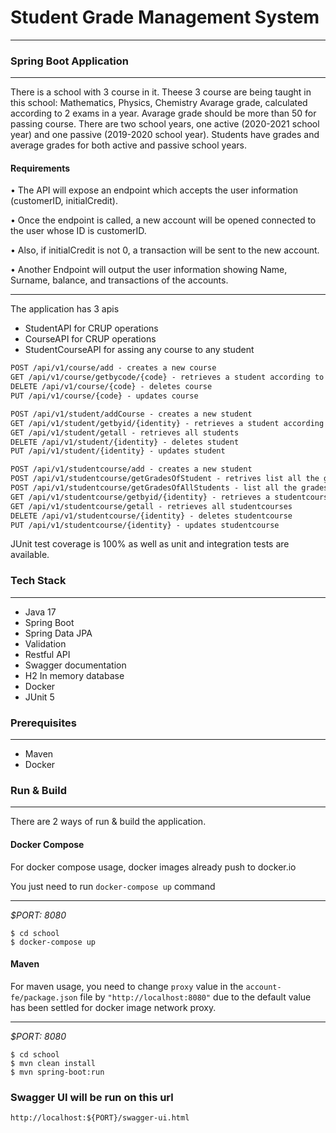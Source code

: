 # Student Grade Management System
___
### Spring Boot Application

---
There is a school with 3 course in it. Theese 3 course are being taught in this school: Mathematics, Physics, Chemistry
Avarage grade, calculated according to 2 exams in a year. Avarage grade should be more than 50 for passing course.
There are two school years, one active (2020-2021 school year) and one passive (2019-2020 school year).
Students have grades and average grades for both active and passive school years.


#### Requirements

• The API will expose an endpoint which accepts the user information (customerID,
initialCredit).

• Once the endpoint is called, a new account will be opened connected to the user whose ID is
customerID.

• Also, if initialCredit is not 0, a transaction will be sent to the new account.

• Another Endpoint will output the user information showing Name, Surname, balance, and
transactions of the accounts.
___
The application has 3 apis
* StudentAPI for CRUP operations
* CourseAPI for CRUP operations
* StudentCourseAPI for assing any course to any student

```html
POST /api/v1/course/add - creates a new course
GET /api/v1/course/getbycode/{code} - retrieves a student according to identity
DELETE /api/v1/course/{code} - deletes course
PUT /api/v1/course/{code} - updates course
```
```html
POST /api/v1/student/addCourse - creates a new student
GET /api/v1/student/getbyid/{identity} - retrieves a student according to identity
GET /api/v1/student/getall - retrieves all students 
DELETE /api/v1/student/{identity} - deletes student
PUT /api/v1/student/{identity} - updates student
```
```html
POST /api/v1/studentcourse/add - creates a new student
POST /api/v1/studentcourse/getGradesOfStudent - retrives list all the grades and avarage grade of a student according to the school year code, course code and student id that will be given
POST /api/v1/studentcourse/getGradesOfAllStudents - list all the grades and avarage grade of all students according to the school year code and course code that will be given.
GET /api/v1/studentcourse/getbyid/{identity} - retrieves a studentcourse according to identity
GET /api/v1/studentcourse/getall - retrieves all studentcourses 
DELETE /api/v1/studentcourse/{identity} - deletes studentcourse
PUT /api/v1/studentcourse/{identity} - updates studentcourse
```
JUnit test coverage is 100% as well as unit and integration tests are available.


### Tech Stack

---
- Java 17
- Spring Boot
- Spring Data JPA
- Validation
- Restful API
- Swagger documentation
- H2 In memory database  
- Docker
- JUnit 5


### Prerequisites

---
- Maven
- Docker

### Run & Build

---
There are 2 ways of run & build the application.

#### Docker Compose

For docker compose usage, docker images already push to docker.io

You just need to run `docker-compose up` command
___
*$PORT: 8080*
```ssh
$ cd school
$ docker-compose up
```

#### Maven

For maven usage, you need to change `proxy` value in the `account-fe/package.json` 
file by `"http://localhost:8080"` due to the default value has been settled for docker image network proxy.
___
*$PORT: 8080*
```ssh
$ cd school
$ mvn clean install
$ mvn spring-boot:run
```

### Swagger UI will be run on this url
`http://localhost:${PORT}/swagger-ui.html`
